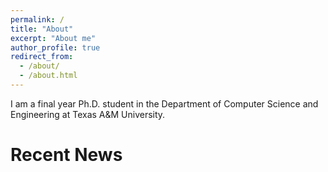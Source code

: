 ```yaml
---
permalink: /
title: "About"
excerpt: "About me"
author_profile: true
redirect_from: 
  - /about/
  - /about.html
---
```


I am a final year Ph.D. student in the Department of Computer Science and Engineering at Texas A&M University.

Recent News
======


